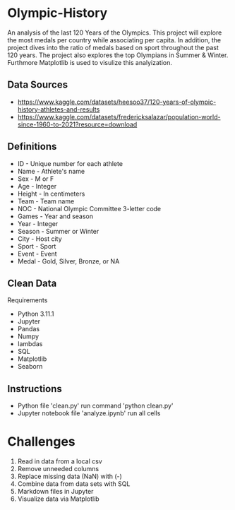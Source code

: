 # Olympic-History
An analysis of the last 120 Years of the Olympics. This project will explore the most medals per country while associating per capita. In addition, the project dives into the ratio of medals based on sport throughout the past 120 years. The project also explores the top Olympians in Summer & Winter. Furthmore Matplotlib is used to visulize this analyization. 

## Data Sources
- https://www.kaggle.com/datasets/heesoo37/120-years-of-olympic-history-athletes-and-results 
- https://www.kaggle.com/datasets/fredericksalazar/population-world-since-1960-to-2021?resource=download 

## Definitions
- ID - Unique number for each athlete
- Name - Athlete's name 
- Sex - M or F
- Age - Integer
- Height - In centimeters
- Team - Team name
- NOC - National Olympic Committee 3-letter code
- Games - Year and season
- Year - Integer
- Season - Summer or Winter
- City - Host city
- Sport - Sport
- Event - Event
- Medal - Gold, Silver, Bronze, or NA


## Clean Data


Requirements

- Python 3.11.1
- Jupyter
- Pandas
- Numpy
- lambdas
- SQL
- Matplotlib
- Seaborn

## Instructions
- Python file 'clean.py' run command 'python clean.py'
- Jupyter notebook file 'analyze.ipynb' run all cells 

# Challenges

1. Read in data from a local csv
2. Remove unneeded columns 
3. Replace missing data (NaN) with (-)
4. Combine data from data sets with SQL
5. Markdown files in Jupyter
6. Visualize data via Matplotlib 
